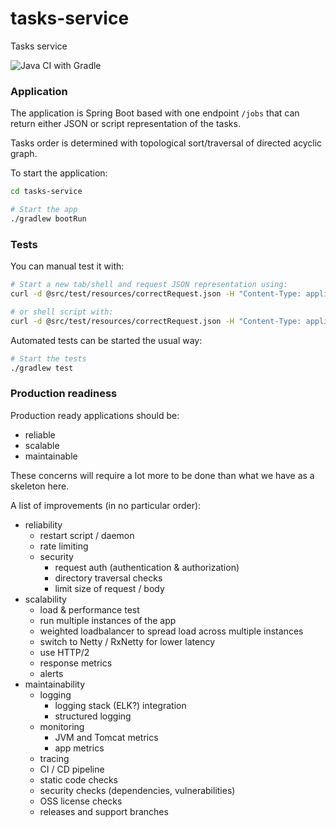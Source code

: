 # tasks-service
Tasks service


![Java CI with Gradle](https://github.com/hsiliev/tasks-service/workflows/Java%20CI%20with%20Gradle/badge.svg)

### Application 

The application is Spring Boot based with one endpoint `/jobs` that can return either JSON or script representation of the tasks.

Tasks order is determined with topological sort/traversal of directed acyclic graph. 

To start the application:
```bash
cd tasks-service

# Start the app
./gradlew bootRun
```

### Tests

You can manual test it with:
```bash
# Start a new tab/shell and request JSON representation using:
curl -d @src/test/resources/correctRequest.json -H "Content-Type: application/json" localhost:8080/jobs

# or shell script with: 
curl -d @src/test/resources/correctRequest.json -H "Content-Type: application/json" -H "Accept: text/plain" localhost:8080/jobs
```

Automated tests can be started the usual way:
```bash
# Start the tests
./gradlew test
```

### Production readiness

Production ready applications should be:
* reliable
* scalable
* maintainable 

These concerns will require a lot more to be done than what we have as a skeleton here. 

A list of improvements (in no particular order):
* reliability
   * restart script / daemon
   * rate limiting
   * security
      * request auth (authentication & authorization)
      * directory traversal checks
      * limit size of request / body
* scalability
   * load & performance test
   * run multiple instances of the app
   * weighted loadbalancer to spread load across multiple instances
   * switch to Netty / RxNetty for lower latency
   * use HTTP/2
   * response metrics
   * alerts
* maintainability
   * logging
      * logging stack (ELK?) integration
      * structured logging
   * monitoring
      * JVM and Tomcat metrics
      * app metrics
   * tracing
   * CI / CD pipeline
   * static code checks
   * security checks (dependencies, vulnerabilities)
   * OSS license checks
   * releases and support branches
   
 
  